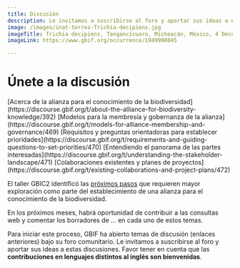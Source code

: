 ```yaml
---
title: Discusión
description: Le invitamos a suscribirse al foro y aportar sus ideas a estas discusiones.
image: /images/inat-torres-Trichia-decipiens.jpg
imageTitle: Trichia decipiens, Tangancícuaro, Michoacán, México, 4 December 2018. Foto por Ricardo Arredondo Torres CC BY-NC 4.0 via iNaturalist research-grade observations.
imageLink: https://www.gbif.org/occurrence/1949998045

---
```

# Únete a la discusión

<p class="buttons">
[Acerca de la alianza para el conocimiento de la biodiversidad](https://discourse.gbif.org/t/about-the-alliance-for-biodiversity-knowledge/392)
[Modelos para la membresía y gobernanza de la alianza](https://discourse.gbif.org/t/models-for-alliance-membership-and-governance/469)
[Requisitos y preguntas orientadoras para establecer prioridades](https://discourse.gbif.org/t/requirements-and-guiding-questions-to-set-priorities/470)
[Entendiendo el panorama de las partes interesadas](https://discourse.gbif.org/t/understanding-the-stakeholder-landscape/471)
[Colaboraciones existentes y planes de proyectos](https://discourse.gbif.org/t/existing-collaborations-and-project-plans/472)
</p>

El taller GBIC2 identificó las [próximos pasos](../call-to-action/#nextsteps) que requieren mayor exploración como parte del establecimiento de una alianza para el conocimiento de la biodiversidad.

En los próximos meses, habrá oportunidad de contribuir a las consultas web y comentar los borradores de … en cada uno de estos temas.

Para iniciar este proceso, GBIF ha abierto temas de discusión (enlaces anteriores) bajo su foro comunitario.  Le invitamos a suscribirse al foro y aportar sus ideas a estas discusiones.  Favor tener en cuenta que las __contribuciones en lenguajes distintos al inglés son bienvenidas__.